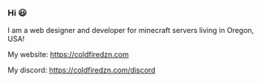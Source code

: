 ### Hi 😃

I am a web designer and developer for minecraft servers living in Oregon, USA!

My website: https://coldfiredzn.com

My discord: https://coldfiredzn.com/discord
